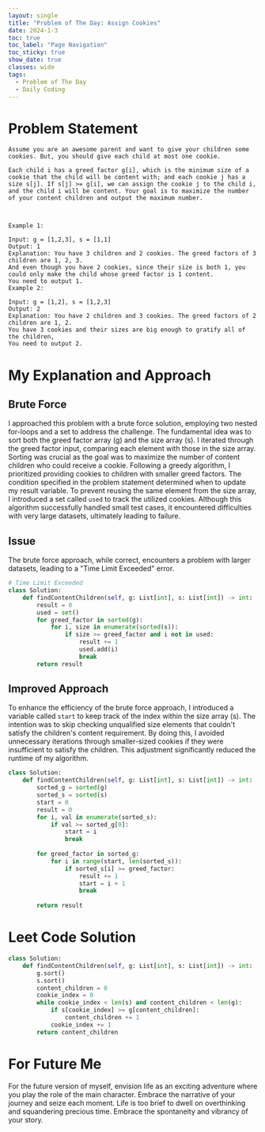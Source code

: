 ```yaml
---
layout: single
title: "Problem of The Day: Assign Cookies"
date: 2024-1-3
toc: true
toc_label: "Page Navigation"
toc_sticky: true
show_date: true
classes: wide
tags:
  - Problem of The Day
  - Daily Coding
---
```

# Problem Statement
```
Assume you are an awesome parent and want to give your children some cookies. But, you should give each child at most one cookie.

Each child i has a greed factor g[i], which is the minimum size of a cookie that the child will be content with; and each cookie j has a size s[j]. If s[j] >= g[i], we can assign the cookie j to the child i, and the child i will be content. Your goal is to maximize the number of your content children and output the maximum number.

 

Example 1:

Input: g = [1,2,3], s = [1,1]
Output: 1
Explanation: You have 3 children and 2 cookies. The greed factors of 3 children are 1, 2, 3. 
And even though you have 2 cookies, since their size is both 1, you could only make the child whose greed factor is 1 content.
You need to output 1.
Example 2:

Input: g = [1,2], s = [1,2,3]
Output: 2
Explanation: You have 2 children and 3 cookies. The greed factors of 2 children are 1, 2. 
You have 3 cookies and their sizes are big enough to gratify all of the children, 
You need to output 2.
```

# My Explanation and Approach
## Brute Force
I approached this problem with a brute force solution, employing two nested for-loops and a set to address the challenge. The fundamental idea was to sort both the greed factor array (g) and the size array (s). I iterated through the greed factor input, comparing each element with those in the size array. Sorting was crucial as the goal was to maximize the number of content children who could receive a cookie. Following a greedy algorithm, I prioritized providing cookies to children with smaller greed factors. The condition specified in the problem statement determined when to update my result variable. To prevent reusing the same element from the size array, I introduced a set called `used` to track the utilized cookies. Although this algorithm successfully handled small test cases, it encountered difficulties with very large datasets, ultimately leading to failure.

## Issue
The brute force approach, while correct, encounters a problem with larger datasets, leading to a "Time Limit Exceeded" error.

```python
# Time Limit Exceeded
class Solution:
    def findContentChildren(self, g: List[int], s: List[int]) -> int:
        result = 0
        used = set()
        for greed_factor in sorted(g):
            for i, size in enumerate(sorted(s)):
                if size >= greed_factor and i not in used:
                    result += 1
                    used.add(i)
                    break
        return result
```

## Improved Approach
To enhance the efficiency of the brute force approach, I introduced a variable called `start` to keep track of the index within the size array (s). The intention was to skip checking unqualified size elements that couldn't satisfy the children's content requirement. By doing this, I avoided unnecessary iterations through smaller-sized cookies if they were insufficient to satisfy the children. This adjustment significantly reduced the runtime of my algorithm.

```python
class Solution:
    def findContentChildren(self, g: List[int], s: List[int]) -> int:
        sorted_g = sorted(g)
        sorted_s = sorted(s)
        start = 0
        result = 0
        for i, val in enumerate(sorted_s):
            if val >= sorted_g[0]:
                start = i
                break
        
        for greed_factor in sorted_g:
            for i in range(start, len(sorted_s)):
                if sorted_s[i] >= greed_factor:
                    result += 1
                    start = i + 1
                    break
        
        return result
```
# Leet Code Solution
```python
class Solution:
    def findContentChildren(self, g: List[int], s: List[int]) -> int:
        g.sort()
        s.sort()
        content_children = 0
        cookie_index = 0
        while cookie_index < len(s) and content_children < len(g):
            if s[cookie_index] >= g[content_children]:
                content_children += 1
            cookie_index += 1
        return content_children
```
# For Future Me
For the future version of myself, envision life as an exciting adventure where you play the role of the main character. Embrace the narrative of your journey and seize each moment. Life is too brief to dwell on overthinking and squandering precious time. Embrace the spontaneity and vibrancy of your story.
